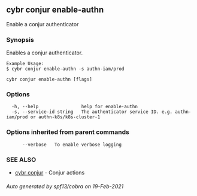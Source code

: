 ## cybr conjur enable-authn

Enable a conjur authenticator

### Synopsis

Enables a conjur authenticator.
	
	Example Usage:
	$ cybr conjur enable-authn -s authn-iam/prod

```
cybr conjur enable-authn [flags]
```

### Options

```
  -h, --help                help for enable-authn
  -s, --service-id string   The authenticator service ID. e.g. authn-iam/prod or authn-k8s/k8s-cluster-1
```

### Options inherited from parent commands

```
      --verbose   To enable verbose logging
```

### SEE ALSO

* [cybr conjur](cybr_conjur.md)	 - Conjur actions

###### Auto generated by spf13/cobra on 19-Feb-2021
